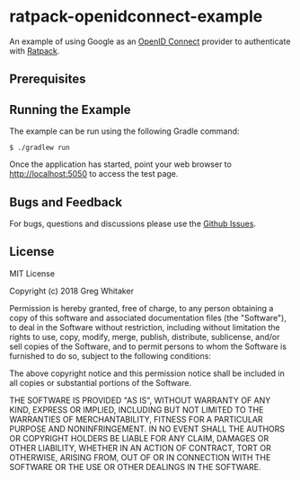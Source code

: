 # ratpack-openidconnect-example
An example of using Google as an [OpenID Connect](http://openid.net/connect/) provider to authenticate with [Ratpack](http://www.ratpack.io).

## Prerequisites

## Running the Example
The example can be run using the following Gradle command:

    $ ./gradlew run

Once the application has started, point your web browser to [http://localhost:5050](http://localhost:5050) to access the test page.

## Bugs and Feedback
For bugs, questions and discussions please use the [Github Issues](https://github.com/gregwhitaker/ratpack-openidconnect-example/issues).

## License
MIT License

Copyright (c) 2018 Greg Whitaker

Permission is hereby granted, free of charge, to any person obtaining a copy
of this software and associated documentation files (the "Software"), to deal
in the Software without restriction, including without limitation the rights
to use, copy, modify, merge, publish, distribute, sublicense, and/or sell
copies of the Software, and to permit persons to whom the Software is
furnished to do so, subject to the following conditions:

The above copyright notice and this permission notice shall be included in all
copies or substantial portions of the Software.

THE SOFTWARE IS PROVIDED "AS IS", WITHOUT WARRANTY OF ANY KIND, EXPRESS OR
IMPLIED, INCLUDING BUT NOT LIMITED TO THE WARRANTIES OF MERCHANTABILITY,
FITNESS FOR A PARTICULAR PURPOSE AND NONINFRINGEMENT. IN NO EVENT SHALL THE
AUTHORS OR COPYRIGHT HOLDERS BE LIABLE FOR ANY CLAIM, DAMAGES OR OTHER
LIABILITY, WHETHER IN AN ACTION OF CONTRACT, TORT OR OTHERWISE, ARISING FROM,
OUT OF OR IN CONNECTION WITH THE SOFTWARE OR THE USE OR OTHER DEALINGS IN THE
SOFTWARE.